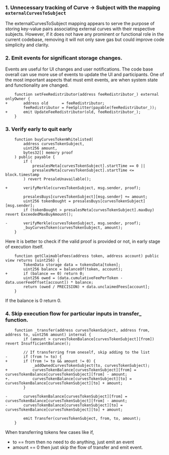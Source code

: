 ### 1. Unnecessary tracking of Curve -> Subject with the mapping `externalCurvesToSubject`

The externalCurvesToSubject mapping appears to serve the purpose of storing key-value pairs associating external curves with their respective subjects. However, if it does not have any prominent or functional role in the current codebase, removing it will not only save gas but could improve code simplicity and clarity.

### 2. Emit events for significant storage changes.

Events are useful for UI changes and user notifications. The code base overall can use more use of events to update the UI and participants. One of the most important aspects that must emit events, are when system state and functionality are changed. 

```
    function setFeeRedistributor(address feeRedistributor_) external onlyOwner {
+       address old      = feeRedistributor;
        feeRedistributor = FeeSplitter(payable(feeRedistributor_));
+       emit UpdateFeeRedistributor(old, feeRedistributor_);
    }
```

### 3. Verify early to quit early
```
    function buyCurvesTokenWhitelisted(
        address curvesTokenSubject,
        uint256 amount,
        bytes32[] memory proof
    ) public payable {
        if (
            presalesMeta[curvesTokenSubject].startTime == 0 ||
            presalesMeta[curvesTokenSubject].startTime <= block.timestamp
        ) revert PresaleUnavailable();

+       verifyMerkle(curvesTokenSubject, msg.sender, proof);

        presalesBuys[curvesTokenSubject][msg.sender] += amount;
        uint256 tokenBought = presalesBuys[curvesTokenSubject][msg.sender];
        if (tokenBought > presalesMeta[curvesTokenSubject].maxBuy) revert ExceededMaxBuyAmount();

-       verifyMerkle(curvesTokenSubject, msg.sender, proof);
        _buyCurvesToken(curvesTokenSubject, amount);
    }
```
Here it is better to check if the valid proof is provided or not, in early stage of execution itself.

```
    function getClaimableFees(address token, address account) public view returns (uint256) {
        TokenData storage data = tokensData[token];
        uint256 balance = balanceOf(token, account);
+       if (balance == 0) return 0;
        uint256 owed = (data.cumulativeFeePerToken - data.userFeeOffset[account]) * balance;
        return (owed / PRECISION) + data.unclaimedFees[account];
    }
```
If the balance is 0 return 0.

### 4. Skip execution flow for particular inputs in transfer_ function.
```
    function _transfer(address curvesTokenSubject, address from, address to, uint256 amount) internal {
        if (amount > curvesTokenBalance[curvesTokenSubject][from]) revert InsufficientBalance();

        // If transferring from oneself, skip adding to the list
-       if (from != to) {
+       if (from != to && amount != 0) {
            _addOwnedCurvesTokenSubject(to, curvesTokenSubject);
+           curvesTokenBalance[curvesTokenSubject][from] = curvesTokenBalance[curvesTokenSubject][from] - amount;
+.          curvesTokenBalance[curvesTokenSubject][to] = curvesTokenBalance[curvesTokenSubject][to] + amount;
        }

-       curvesTokenBalance[curvesTokenSubject][from] = curvesTokenBalance[curvesTokenSubject][from] - amount;
-       curvesTokenBalance[curvesTokenSubject][to] = curvesTokenBalance[curvesTokenSubject][to] + amount;

        emit Transfer(curvesTokenSubject, from, to, amount);
    }
```
When transferring tokens few cases like if,
- to == from then no need to do anything, just emit an event
- amount == 0 then just skip the flow of transfer and emit event.